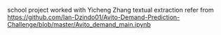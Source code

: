 school project worked with Yicheng Zhang 
textual extraction refer from https://github.com/Ian-Dzindo01/Avito-Demand-Prediction-Challenge/blob/master/Avito_demand_main.ipynb
